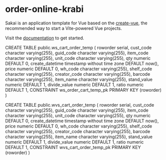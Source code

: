 # order-online-krabi

Sakai is an application template for Vue based on the [create-vue](https://github.com/vuejs/create-vue), the recommended way to start a Vite-powered Vue projects.

Visit the [documentation](https://sakai.primevue.org/documentation) to get started.


CREATE TABLE public.ws_cart_order_temp
(
  roworder serial,
  cust_code character varying(255),
  guid_code character varying(255),
  item_code character varying(255),
  unit_code character varying(255),
  qty numeric DEFAULT 0,
  create_datetime timestamp without time zone DEFAULT now(),
  price numeric DEFAULT 0,
  wh_code character varying(255),
  shelf_code character varying(255),
  creator_code character varying(255),
  barcode character varying(255),
  item_name character varying(255),
  stand_value numeric DEFAULT 1,
  divide_value numeric DEFAULT 1,
  ratio numeric DEFAULT 1,
  CONSTRAINT ws_order_cart_temp_pk PRIMARY KEY (roworder)
)

CREATE TABLE public.wvs_cart_order_temp
(
  roworder serial,
  cust_code character varying(255),
  guid_code character varying(255),
  item_code character varying(255),
  unit_code character varying(255),
  qty numeric DEFAULT 0,
  create_datetime timestamp without time zone DEFAULT now(),
  price numeric DEFAULT 0,
  wh_code character varying(255),
  shelf_code character varying(255),
  creator_code character varying(255),
  barcode character varying(255),
  item_name character varying(255),
  stand_value numeric DEFAULT 1,
  divide_value numeric DEFAULT 1,
  ratio numeric DEFAULT 1,
  CONSTRAINT wvs_cart_order_temp_pk PRIMARY KEY (roworder)
)